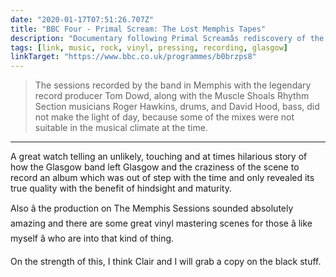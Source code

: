 ```yaml
---
date: "2020-01-17T07:51:26.707Z"
title: "BBC Four - Primal Scream: The Lost Memphis Tapes"
description: "Documentary following Primal Screamâs rediscovery of the recordings of their early 90s sessions at Ardent Studios in Memphis"
tags: [link, music, rock, vinyl, pressing, recording, glasgow]
linkTarget: "https://www.bbc.co.uk/programmes/b0brzps8"
---
```

> The sessions recorded by the band in Memphis with the legendary record producer Tom Dowd, along with the Muscle Shoals Rhythm Section musicians Roger Hawkins, drums, and David Hood, bass, did not make the light of day, because some of the mixes were not suitable in the musical climate at the time.
---

A great watch telling an unlikely, touching and at times hilarious story of how the Glasgow band left Glasgow and the craziness of the scene to record an album which was out of step with the time and only revealed its true quality with the benefit of hindsight and maturity. 

Also â the production on The Memphis Sessions sounded absolutely amazing and there are some great vinyl mastering scenes for those â like myself â who are into that kind of thing. 

On the strength of this, I think Clair and I will grab a copy on the black stuff.